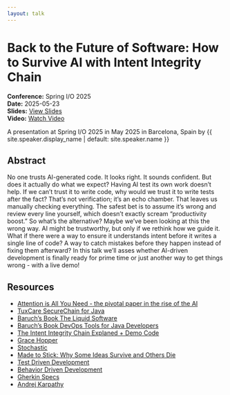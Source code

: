 ```yaml
---
layout: talk
---
```


<!-- Source: https://speaking.jbaru.ch/RwiRvR/back-to-the-future-of-software-how-to-survive-ai-with-intent-integrity-chain -->
# Back to the Future of Software: How to Survive AI with Intent Integrity Chain

**Conference:** Spring I/O 2025  
**Date:** 2025-05-23  
**Slides:** [View Slides](https://drive.google.com/file/d/1oqIArrneEj04ttVQeFJkC_C9yngEoj6u/view)  
**Video:** [Watch Video](https://youtu.be/wb2C2ju_xRg)  

A presentation at Spring I/O 2025 in
                    May 2025 in
                    Barcelona, Spain by 
                    {{ site.speaker.display_name | default: site.speaker.name }}

## Abstract

No one trusts AI-generated code. It looks right. It sounds confident. But does it actually do what we expect?
Having AI test its own work doesn’t help. If we can’t trust it to write code, why would we trust it to write tests after the fact? That’s not verification; it’s an echo chamber.
That leaves us manually checking everything. The safest bet is to assume it’s wrong and review every line yourself, which doesn’t exactly scream “productivity boost.”
So what’s the alternative?
Maybe we’ve been looking at this the wrong way. AI might be trustworthy, but only if we rethink how we guide it. What if there were a way to ensure it understands intent before it writes a single line of code? A way to catch mistakes before they happen instead of fixing them afterward?
In this talk we’ll asses whether AI-driven development is finally ready for prime time or just another way to get things wrong - with a live demo!

## Resources

- [Attention is All You Need - the pivotal paper in the rise of the AI](https://arxiv.org/pdf/1706.03762)
- [TuxCare SecureChain for Java](https://tuxcare.com/securechain-for-java/)
- [Baruch’s Book The Liquid Software](https://amzn.to/4jXSS3X)
- [Baruch’s Book DevOps Tools for Java Developers](https://amzn.to/4mjQje4)
- [The Intent Integrity Chain Explaned + Demo Code](https://github.com/jbaruch/intent-integrity-chain)
- [Grace Hopper](https://pl.wikipedia.org/wiki/Grace_Hopper)
- [Stochastic](https://en.wikipedia.org/wiki/Stochastic)
- [Made to Stick: Why Some Ideas Survive and Others Die](https://amzn.to/45eNTat)
- [Test Driven Development](https://en.wikipedia.org/wiki/Test-driven_development)
- [Behavior Driven Development](https://en.wikipedia.org/wiki/Behavior-driven_development)
- [Gherkin Specs](https://cucumber.io/docs/gherkin/)
- [Andrej Karpathy](https://karpathy.ai/)

